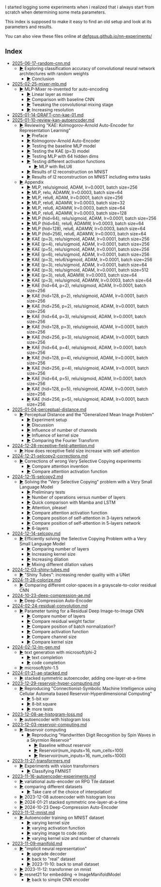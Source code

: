 I started logging some experiments when i realized
that i always start from scratch when determining some 
meta parameters. 

This index is supposed to make it easy to find an old setup
and look at its parameters and results.

You can also view these files online at [defgsus.github.io/nn-experiments/](https://defgsus.github.io/nn-experiments/) 


## Index
- [2025-06-17-random-cnn.md](2025-06-17-random-cnn.md)
  - [:arrow_forward:](2025-06-17-random-cnn.md#exploring-classification-accuracy-of-convolutional-neural-network-architectures-with-random-weights) Exploring classification accuracy of convolutional neural network architectures with random weights
    - [:arrow_forward:](2025-06-17-random-cnn.md#conclusion) Conclusion
- [2025-02-25-mixer-mlp.md](2025-02-25-mixer-mlp.md)
  - [:arrow_forward:](2025-02-25-mixer-mlp.md#mlp-mixer-re-invented-for-auto-encoding) MLP-Mixer re-invented for auto-encoding
      - [:arrow_forward:](2025-02-25-mixer-mlp.md#linear-layer-as-mixer) Linear layer as mixer
      - [:arrow_forward:](2025-02-25-mixer-mlp.md#comparison-with-baseline-cnn) Comparison with baseline CNN
      - [:arrow_forward:](2025-02-25-mixer-mlp.md#tweaking-the-convolutional-mixing-stage) Tweaking the convolutional mixing stage
    - [:arrow_forward:](2025-02-25-mixer-mlp.md#increasing-resolution) Increasing resolution
- [2025-01-14-DRAFT-cnn-kae-01.md](2025-01-14-DRAFT-cnn-kae-01.md)
- [2025-01-10-review-kan-autoencoder.md](2025-01-10-review-kan-autoencoder.md)
  - [:arrow_forward:](2025-01-10-review-kan-autoencoder.md#reviewing-kae-kolmogorov-arnold-auto-encoder-for-representation-learning) Reviewing "KAE: Kolmogorov-Arnold Auto-Encoder for Representation Learning"
      - [:arrow_forward:](2025-01-10-review-kan-autoencoder.md#preface) Preface
      - [:arrow_forward:](2025-01-10-review-kan-autoencoder.md#kolmogorov-arnold-auto-encoder) Kolmogorov-Arnold Auto-Encoder
      - [:arrow_forward:](2025-01-10-review-kan-autoencoder.md#testing-the-baseline-mlp-model) Testing the baseline MLP model
      - [:arrow_forward:](2025-01-10-review-kan-autoencoder.md#testing-the-kae-p3-model) Testing the KAE (p=3) model
      - [:arrow_forward:](2025-01-10-review-kan-autoencoder.md#testing-mlp-with-64-hidden-dims) Testing MLP with 64 hidden dims
    - [:arrow_forward:](2025-01-10-review-kan-autoencoder.md#testing-different-activation-functions) Testing different activation functions
      - [:arrow_forward:](2025-01-10-review-kan-autoencoder.md#mlp-with-relu6) MLP with ReLU6
    - [:arrow_forward:](2025-01-10-review-kan-autoencoder.md#results-of-l2-reconstruction-on-mnist) Results of l2 reconstruction on MNIST
    - [:arrow_forward:](2025-01-10-review-kan-autoencoder.md#results-of-l2-reconstruction-on-mnist-including-extra-tasks) Results of l2 reconstruction on MNIST including extra tasks
  - [:arrow_forward:](2025-01-10-review-kan-autoencoder.md#appendix) Appendix
      - [:arrow_forward:](2025-01-10-review-kan-autoencoder.md#mlp-relusigmoid-adam-lr00001-batch-size256) MLP, relu/sigmoid, ADAM, lr=0.0001, batch size=256
      - [:arrow_forward:](2025-01-10-review-kan-autoencoder.md#mlp-relu-adamw-lr00003-batch-size64) MLP, relu, ADAMW, lr=0.0003, batch size=64
      - [:arrow_forward:](2025-01-10-review-kan-autoencoder.md#mlp-relu6-adam-lr00001-batch-size256) MLP, relu6, ADAM, lr=0.0001, batch size=256
      - [:arrow_forward:](2025-01-10-review-kan-autoencoder.md#mlp-relu6-adamw-lr00003-batch-size32) MLP, relu6, ADAMW, lr=0.0003, batch size=32
      - [:arrow_forward:](2025-01-10-review-kan-autoencoder.md#mlp-relu6-adamw-lr00003-batch-size64) MLP, relu6, ADAMW, lr=0.0003, batch size=64
      - [:arrow_forward:](2025-01-10-review-kan-autoencoder.md#mlp-relu6-adamw-lr00003-batch-size128) MLP, relu6, ADAMW, lr=0.0003, batch size=128
      - [:arrow_forward:](2025-01-10-review-kan-autoencoder.md#mlp-hid64-relusigmoid-adam-lr00001-batch-size256) MLP (hid=64), relu/sigmoid, ADAM, lr=0.0001, batch size=256
      - [:arrow_forward:](2025-01-10-review-kan-autoencoder.md#mlp-hid64-relu6-adamw-lr00003-batch-size64) MLP (hid=64), relu6, ADAMW, lr=0.0003, batch size=64
      - [:arrow_forward:](2025-01-10-review-kan-autoencoder.md#mlp-hid128-relu6-adamw-lr00003-batch-size64) MLP (hid=128), relu6, ADAMW, lr=0.0003, batch size=64
      - [:arrow_forward:](2025-01-10-review-kan-autoencoder.md#mlp-hid256-relu6-adamw-lr00003-batch-size64) MLP (hid=256), relu6, ADAMW, lr=0.0003, batch size=64
      - [:arrow_forward:](2025-01-10-review-kan-autoencoder.md#kae-p3-relusigmoid-adam-lr00001-batch-size256) KAE (p=3), relu/sigmoid, ADAM, lr=0.0001, batch size=256
      - [:arrow_forward:](2025-01-10-review-kan-autoencoder.md#kae-p4-relusigmoid-adam-lr00001-batch-size256) KAE (p=4), relu/sigmoid, ADAM, lr=0.0001, batch size=256
      - [:arrow_forward:](2025-01-10-review-kan-autoencoder.md#kae-p5-relusigmoid-adam-lr00001-batch-size256) KAE (p=5), relu/sigmoid, ADAM, lr=0.0001, batch size=256
      - [:arrow_forward:](2025-01-10-review-kan-autoencoder.md#kae-p6-relusigmoid-adam-lr00001-batch-size256) KAE (p=6), relu/sigmoid, ADAM, lr=0.0001, batch size=256
      - [:arrow_forward:](2025-01-10-review-kan-autoencoder.md#kae-p3-relu6sigmoid-adam-lr00001-batch-size256) KAE (p=3), relu6/sigmoid, ADAM, lr=0.0001, batch size=256
      - [:arrow_forward:](2025-01-10-review-kan-autoencoder.md#kae-p3-relusigmoid-adam-lr00001-batch-size64) KAE (p=3), relu/sigmoid, ADAM, lr=0.0001, batch size=64
      - [:arrow_forward:](2025-01-10-review-kan-autoencoder.md#kae-p3-relusigmoid-adam-lr00001-batch-size512) KAE (p=3), relu/sigmoid, ADAM, lr=0.0001, batch size=512
      - [:arrow_forward:](2025-01-10-review-kan-autoencoder.md#kae-p3-relu6-adamw-lr00003-batch-size64) KAE (p=3), relu6, ADAMW, lr=0.0003, batch size=64
      - [:arrow_forward:](2025-01-10-review-kan-autoencoder.md#kae-p3-relusigmoid-adamw-lr00003-batch-size64) KAE (p=3), relu/sigmoid, ADAMW, lr=0.0003, batch size=64
      - [:arrow_forward:](2025-01-10-review-kan-autoencoder.md#kae-hid64-p2-relusigmoid-adam-lr00001-batch-size256) KAE (hid=64, p=2), relu/sigmoid, ADAM, lr=0.0001, batch size=256
      - [:arrow_forward:](2025-01-10-review-kan-autoencoder.md#kae-hid128-p2-relusigmoid-adam-lr00001-batch-size256) KAE (hid=128, p=2), relu/sigmoid, ADAM, lr=0.0001, batch size=256
      - [:arrow_forward:](2025-01-10-review-kan-autoencoder.md#kae-hid256-p2-relusigmoid-adam-lr00001-batch-size256) KAE (hid=256, p=2), relu/sigmoid, ADAM, lr=0.0001, batch size=256
      - [:arrow_forward:](2025-01-10-review-kan-autoencoder.md#kae-hid64-p3-relusigmoid-adam-lr00001-batch-size256) KAE (hid=64, p=3), relu/sigmoid, ADAM, lr=0.0001, batch size=256
      - [:arrow_forward:](2025-01-10-review-kan-autoencoder.md#kae-hid128-p3-relusigmoid-adam-lr00001-batch-size256) KAE (hid=128, p=3), relu/sigmoid, ADAM, lr=0.0001, batch size=256
      - [:arrow_forward:](2025-01-10-review-kan-autoencoder.md#kae-hid256-p3-relusigmoid-adam-lr00001-batch-size256) KAE (hid=256, p=3), relu/sigmoid, ADAM, lr=0.0001, batch size=256
      - [:arrow_forward:](2025-01-10-review-kan-autoencoder.md#kae-hid64-p4-relusigmoid-adam-lr00001-batch-size256) KAE (hid=64, p=4), relu/sigmoid, ADAM, lr=0.0001, batch size=256
      - [:arrow_forward:](2025-01-10-review-kan-autoencoder.md#kae-hid128-p4-relusigmoid-adam-lr00001-batch-size256) KAE (hid=128, p=4), relu/sigmoid, ADAM, lr=0.0001, batch size=256
      - [:arrow_forward:](2025-01-10-review-kan-autoencoder.md#kae-hid256-p4-relusigmoid-adam-lr00001-batch-size256) KAE (hid=256, p=4), relu/sigmoid, ADAM, lr=0.0001, batch size=256
      - [:arrow_forward:](2025-01-10-review-kan-autoencoder.md#kae-hid64-p5-relusigmoid-adam-lr00001-batch-size256) KAE (hid=64, p=5), relu/sigmoid, ADAM, lr=0.0001, batch size=256
      - [:arrow_forward:](2025-01-10-review-kan-autoencoder.md#kae-hid128-p5-relusigmoid-adam-lr00001-batch-size256) KAE (hid=128, p=5), relu/sigmoid, ADAM, lr=0.0001, batch size=256
      - [:arrow_forward:](2025-01-10-review-kan-autoencoder.md#kae-hid256-p5-relusigmoid-adam-lr00001-batch-size256) KAE (hid=256, p=5), relu/sigmoid, ADAM, lr=0.0001, batch size=256
- [2025-01-04-perceptual-distance.md](2025-01-04-perceptual-distance.md)
  - [:arrow_forward:](2025-01-04-perceptual-distance.md#perceptual-distance-and-the-generalized-mean-image-problem) Perceptual Distance and the "Generalized Mean Image Problem"
      - [:arrow_forward:](2025-01-04-perceptual-distance.md#experiment-setup) Experiment setup
      - [:arrow_forward:](2025-01-04-perceptual-distance.md#discussion) Discussion
      - [:arrow_forward:](2025-01-04-perceptual-distance.md#influence-of-number-of-channels) Influence of number of channels
      - [:arrow_forward:](2025-01-04-perceptual-distance.md#influence-of-kernel-size) Influence of kernel size
    - [:arrow_forward:](2025-01-04-perceptual-distance.md#comparing-the-fourier-transform) Comparing the Fourier Transform
- [2024-12-28-receptive-field-attention.md](2024-12-28-receptive-field-attention.md)
  - [:arrow_forward:](2024-12-28-receptive-field-attention.md#how-does-receptive-field-size-increase-with-self-attention) How does receptive field size increase with self-attention
- [2024-12-21-selcopy2-corrections.md](2024-12-21-selcopy2-corrections.md)
  - [:arrow_forward:](2024-12-21-selcopy2-corrections.md#corrections-of-wrong-very-selective-copying-experiments) Corrections of wrong Very Selective Copying experiments
      - [:arrow_forward:](2024-12-21-selcopy2-corrections.md#compare-attention-invention) Compare attention invention
      - [:arrow_forward:](2024-12-21-selcopy2-corrections.md#compare-attention-activation-function) Compare attention activation function
- [2024-12-15-selcopy2.md](2024-12-15-selcopy2.md)
  - [:arrow_forward:](2024-12-15-selcopy2.md#solving-the-very-selective-copying-problem-with-a-very-small-language-model) Solving the "Very Selective Copying" problem with a Very Small Language Model
      - [:arrow_forward:](2024-12-15-selcopy2.md#preliminary-tests) Preliminary tests
      - [:arrow_forward:](2024-12-15-selcopy2.md#number-of-operations-versus-number-of-layers) Number of operations versus number of layers
      - [:arrow_forward:](2024-12-15-selcopy2.md#quick-comparison-with-mamba-and-lstm) Quick comparison with Mamba and LSTM
      - [:arrow_forward:](2024-12-15-selcopy2.md#attention-please) Attention, please!
      - [:arrow_forward:](2024-12-15-selcopy2.md#compare-attention-activation-function) Compare attention activation function
      - [:arrow_forward:](2024-12-15-selcopy2.md#compare-position-of-self-attention-in-3-layers-network) Compare position of self-attention in 3-layers network
      - [:arrow_forward:](2024-12-15-selcopy2.md#compare-position-of-self-attention-in-5-layers-network) Compare position of self-attention in 5-layers network
      - [:arrow_forward:](2024-12-15-selcopy2.md#6-layers) 6-layers
- [2024-12-14-selcopy.md](2024-12-14-selcopy.md)
  - [:arrow_forward:](2024-12-14-selcopy.md#efficiently-solving-the-selective-copying-problem-with-a-very-small-language-model) Efficiently solving the Selective Copying Problem with a Very Small Language Model
      - [:arrow_forward:](2024-12-14-selcopy.md#comparing-number-of-layers) Comparing number of layers
      - [:arrow_forward:](2024-12-14-selcopy.md#increasing-kernel-size) Increasing kernel size
      - [:arrow_forward:](2024-12-14-selcopy.md#increasing-dilation) Increasing dilation
      - [:arrow_forward:](2024-12-14-selcopy.md#mixing-different-dilation-values) Mixing different dilation values
- [2024-12-03-shiny-tubes.md](2024-12-03-shiny-tubes.md)
  - [:arrow_forward:](2024-12-03-shiny-tubes.md#shiny-tubes-increasing-render-quality-with-a-unet) "Shiny Tubes": increasing render quality with a UNet
- [2024-11-28-colorize.md](2024-11-28-colorize.md)
  - [:arrow_forward:](2024-11-28-colorize.md#comparing-different-color-spaces-in-a-grayscale-to-color-residual-cnn) Comparing different color-spaces in a grayscale-to-color residual CNN
- [2024-10-23-deep-compression-ae.md](2024-10-23-deep-compression-ae.md)
  - [:arrow_forward:](2024-10-23-deep-compression-ae.md#deep-compression-auto-encoder) Deep-Compression Auto-Encoder
- [2024-02-24-residual-convolution.md](2024-02-24-residual-convolution.md)
  - [:arrow_forward:](2024-02-24-residual-convolution.md#parameter-tuning-for-a-residual-deep-image-to-image-cnn) Parameter tuning for a Residual Deep Image-to-Image CNN
    - [:arrow_forward:](2024-02-24-residual-convolution.md#compare-number-of-layers) Compare number of layers
    - [:arrow_forward:](2024-02-24-residual-convolution.md#compare-residual-weight-factor) Compare residual weight factor
    - [:arrow_forward:](2024-02-24-residual-convolution.md#compare-position-of-batch-normalization) Compare position of batch normalization?
    - [:arrow_forward:](2024-02-24-residual-convolution.md#compare-activation-function) Compare activation function
    - [:arrow_forward:](2024-02-24-residual-convolution.md#compare-channel-size) Compare channel size
    - [:arrow_forward:](2024-02-24-residual-convolution.md#compare-kernel-size) Compare kernel size
- [2024-02-12-lm-gen.md](2024-02-12-lm-gen.md)
  - [:arrow_forward:](2024-02-12-lm-gen.md#text-generation-with-microsoftphi-2) text generation with microsoft/phi-2
    - [:arrow_forward:](2024-02-12-lm-gen.md#text-completion) text completion
    - [:arrow_forward:](2024-02-12-lm-gen.md#code-completion) code completion
  - [:arrow_forward:](2024-02-12-lm-gen.md#microsoftphi-15) microsoft/phi-1.5
- [2024-01-21-ae-stacked.md](2024-01-21-ae-stacked.md)
  - [:arrow_forward:](2024-01-21-ae-stacked.md#stacked-symmetric-autoencoder-adding-one-layer-at-a-time) stacked symmetric autoencoder, adding one-layer-at-a-time
- [2023-12-29-reservoir-hyper-computing.md](2023-12-29-reservoir-hyper-computing.md)
  - [:arrow_forward:](2023-12-29-reservoir-hyper-computing.md#reproducing-connectionist-symbolic-machine-intelligence-using-cellular-automata-based-reservoir-hyperdimensional-computing) Reproducing "Connectionist-Symbolic Machine Intelligence using Cellular Automata based Reservoir-Hyperdimensional Computing"
      - [:arrow_forward:](2023-12-29-reservoir-hyper-computing.md#5-bit-xor) 5-bit xor
      - [:arrow_forward:](2023-12-29-reservoir-hyper-computing.md#8-bit-square) 8-bit square
      - [:arrow_forward:](2023-12-29-reservoir-hyper-computing.md#more-tests) more tests
- [2023-12-08-ae-histogram-loss.md](2023-12-08-ae-histogram-loss.md)
  - [:arrow_forward:](2023-12-08-ae-histogram-loss.md#autoencoder-with-histogram-loss) autoencoder with histogram loss
- [2023-12-03-reservoir-computing.md](2023-12-03-reservoir-computing.md)
  - [:arrow_forward:](2023-12-03-reservoir-computing.md#reservoir-computing) Reservoir computing
    - [:arrow_forward:](2023-12-03-reservoir-computing.md#reproducing-handwritten-digit-recognition-by-spin-waves-in-a-skyrmion-reservoir) Reproducing "Handwritten Digit Recognition by Spin Waves in a Skyrmion Reservoir"
      - [:arrow_forward:](2023-12-03-reservoir-computing.md#baseline-without-reservoir) Baseline without reservoir
      - [:arrow_forward:](2023-12-03-reservoir-computing.md#reservoirnum_inputs16-num_cells100) Reservoir(num_inputs=16, num_cells=100)
      - [:arrow_forward:](2023-12-03-reservoir-computing.md#reservoirnum_inputs16-num_cells1000) Reservoir(num_inputs=16, num_cells=1000)
- [2023-11-27-transformers.md](2023-11-27-transformers.md)
  - [:arrow_forward:](2023-11-27-transformers.md#experiments-with-vision-transformers) Experiments with vision transformers
    - [:arrow_forward:](2023-11-27-transformers.md#classifying-fmnist) Classifying FMNIST
- [2023-11-16-autoencoder-experiments.md](2023-11-16-autoencoder-experiments.md)
  - [:arrow_forward:](2023-11-16-autoencoder-experiments.md#variational-auto-encoder-on-rpg-tile-dataset) variational auto-encoder on RPG Tile dataset
  - [:arrow_forward:](2023-11-16-autoencoder-experiments.md#comparing-different-datasets) comparing different datasets
      - [:arrow_forward:](2023-11-16-autoencoder-experiments.md#take-care-of-the-choice-of-interpolation) Take care of the choice of interpolation!
  - [:arrow_forward:](2023-11-16-autoencoder-experiments.md#2023-12-08-autoencoder-with-histogram-loss) 2023-12-08 autoencoder with histogram loss
  - [:arrow_forward:](2023-11-16-autoencoder-experiments.md#2024-01-21-stacked-symmetric-one-layer-at-a-time) 2024-01-21 stacked symmetric one-layer-at-a-time
  - [:arrow_forward:](2023-11-16-autoencoder-experiments.md#2024-10-23-deep-compression-auto-encoder) 2024-10-23 Deep-Compression Auto-Encoder
- [2023-11-12-mnist.md](2023-11-12-mnist.md)
  - [:arrow_forward:](2023-11-12-mnist.md#autoencoder-training-on-mnist-dataset) Autoencoder training on MNIST dataset
    - [:arrow_forward:](2023-11-12-mnist.md#varying-kernel-size) varying kernel size
    - [:arrow_forward:](2023-11-12-mnist.md#varying-activation-function) varying activation function
    - [:arrow_forward:](2023-11-12-mnist.md#varying-image-to-code-ratio) varying image to code ratio
    - [:arrow_forward:](2023-11-12-mnist.md#varying-kernel-size-and-number-of-channels) varying kernel size and number of channels
- [2023-11-09-manifold.md](2023-11-09-manifold.md)
  - [:arrow_forward:](2023-11-09-manifold.md#implicit-neural-representation) "implicit neural representation"
      - [:arrow_forward:](2023-11-09-manifold.md#upgrade-decoder) upgrade decoder
      - [:arrow_forward:](2023-11-09-manifold.md#back-to-real-dataset) back to "real" dataset
      - [:arrow_forward:](2023-11-09-manifold.md#2023-11-10-back-to-small-dataset) 2023-11-10: back to small dataset
  - [:arrow_forward:](2023-11-09-manifold.md#2023-11-12-transformer-on-mnist) 2023-11-12: transformer on mnist
  - [:arrow_forward:](2023-11-09-manifold.md#resnet21-for-embedding---imagemanifoldmodel) resnet21 for embedding -> ImageManifoldModel
    - [:arrow_forward:](2023-11-09-manifold.md#back-to-simple-cnn-encoder) back to simple CNN encoder